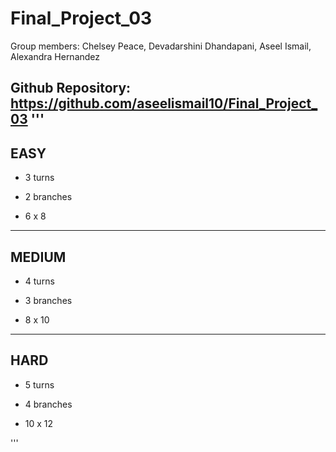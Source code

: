 # Final_Project_03

Group members: Chelsey Peace, Devadarshini Dhandapani, Aseel Ismail, Alexandra Hernandez

Github Repository: https://github.com/aseelismail10/Final_Project_03
'''
---
EASY
---

- 3 turns

- 2 branches

- 6 x 8


---
MEDIUM
---

- 4 turns

- 3 branches

- 8 x 10


---
HARD
---

- 5 turns

- 4 branches

- 10 x 12


'''


